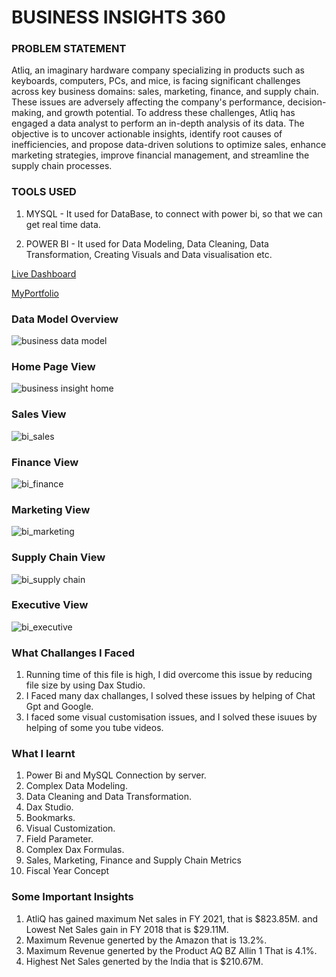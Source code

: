 # BUSINESS INSIGHTS 360

### PROBLEM STATEMENT 

Atliq, an imaginary hardware company specializing in products such as keyboards, computers, PCs, and mice, is facing significant challenges across key business domains: sales, marketing, finance, and supply chain. These issues are adversely affecting the company's performance, decision-making, and growth potential. To address these challenges, Atliq has engaged a data analyst to perform an in-depth analysis of its data. The objective is to uncover actionable insights, identify root causes of inefficiencies, and propose data-driven solutions to optimize sales, enhance marketing strategies, improve financial management, and streamline the supply chain processes.

### TOOLS USED
1. MYSQL - It used for DataBase, to connect with power bi, so that we can get real time data.
   
2. POWER BI - It used for Data Modeling, Data Cleaning, Data Transformation, Creating Visuals and Data visualisation etc.

[Live Dashboard](https://app.powerbi.com/view?r=eyJrIjoiMzU3OGFjNzQtZmQwZC00OTM4LTkwYTMtMzIxYTk4MWVjY2E2IiwidCI6ImM2ZTU0OWIzLTVmNDUtNDAzMi1hYWU5LWQ0MjQ0ZGM1YjJjNCJ9)

[MyPortfolio](https://codebasics.io/portfolio/Narendra-Kharol)

### Data Model Overview

![business data model](https://github.com/user-attachments/assets/61b7336e-6422-43c3-a92f-5364333c7862)

### Home Page View

![business insight home](https://github.com/user-attachments/assets/151744b9-f3e2-458a-82dc-eae17d0bc013)

### Sales View

![bi_sales](https://github.com/user-attachments/assets/842877ee-6b1a-4392-9d84-382cf338d38f)

### Finance View

![bi_finance](https://github.com/user-attachments/assets/d0175d00-0fa3-4f8c-8fd2-2f3f1e86907e)

### Marketing View

![bi_marketing](https://github.com/user-attachments/assets/6f69d21a-017e-4cd3-96c7-494bb0da5a1e)

### Supply Chain View

![bi_supply chain](https://github.com/user-attachments/assets/4f6dffdb-9404-41ec-986b-ae376728250f)

### Executive View

![bi_executive](https://github.com/user-attachments/assets/01ca7af5-a3d1-4ae2-ae73-7cb6c0cc09ce)

### What Challanges I Faced

1. Running time of this file is high, I did overcome this issue by reducing file size by using Dax Studio.
2. I Faced many dax challanges, I solved these issues by helping of Chat Gpt and Google.
3. I faced some visual customisation issues, and I solved these isuues by helping of some you tube videos.

### What I learnt

1. Power Bi and MySQL Connection by server.
2. Complex Data Modeling.
3. Data Cleaning and Data Transformation.
4. Dax Studio.
5. Bookmarks.
6. Visual Customization.
7. Field Parameter.
8. Complex Dax Formulas.
9. Sales, Marketing, Finance and Supply Chain Metrics
10. Fiscal Year Concept

### Some Important Insights

1. AtliQ has gained maximum Net sales in FY 2021, that is $823.85M. and Lowest Net Sales gain in FY 2018 that is $29.11M.
2. Maximum Revenue generted by the Amazon that is 13.2%.
3. Maximum Revenue generted by the Product AQ BZ Allin 1 That is 4.1%.
4. Highest Net Sales generted by the India that is $210.67M.















